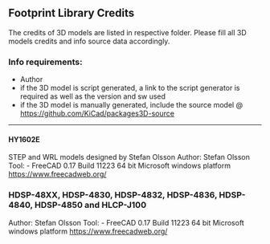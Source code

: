 ﻿## Footprint Library Credits

The credits of 3D models are listed in respective folder.
Please fill all 3D models credits and info source data accordingly.

### Info requirements:
- Author
- if the 3D model is script generated, a link to the script generator is required as well as the version and sw used
- if the 3D model is manually generated, include the source model @ https://github.com/KiCad/packages3D-source

<hr>

#### HY1602E

STEP and WRL models designed by Stefan Olsson
Author:	Stefan Olsson
Tool:	- FreeCAD 0.17 Build 11223 64 bit Microsoft windows platform https://www.freecadweb.org/

### HDSP-48XX, HDSP-4830, HDSP-4832, HDSP-4836, HDSP-4840, HDSP-4850 and HLCP-J100
Author:	Stefan Olsson
Tool:	- FreeCAD 0.17 Build 11223 64 bit Microsoft windows platform https://www.freecadweb.org/
